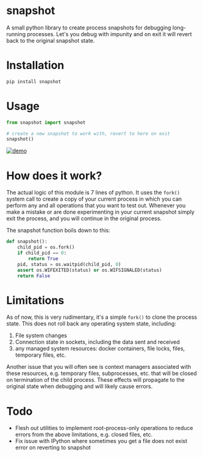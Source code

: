 # snapshot
A small python library to create process snapshots for debugging long-running processes. Let's you debug with impunity and on exit it will revert back to the original snapshot state.

# Installation

```bash
pip install snapshot
```

# Usage

```python
from snapshot import snapshot

# create a new snapshot to work with, revert to here on exit
snapshot()
```

[![demo](https://asciinema.org/a/389733.svg)](https://asciinema.org/a/389733?autoplay=1)

# How does it work?

The actual logic of this module is 7 lines of python. It uses the `fork()` system call to create a copy of your current process in which you can perform any and all operations that you want to test out. Whenever you make a mistake or are done experimenting in your current snapshot simply exit the process, and you will continue in the original process.

The snapshot function boils down to this:

```python
def snapshot():
    child_pid = os.fork()
    if child_pid == 0:
        return True
    pid, status = os.waitpid(child_pid, 0)
    assert os.WIFEXITED(status) or os.WIFSIGNALED(status)
    return False
```

# Limitations

As of now, this is very rudimentary, it's a simple `fork()` to clone the process state. This does not roll back any operating system state, including: 
1. File system changes
2. Connection state in sockets, including the data sent and received
3. any managed system resources: docker containers, file locks, files, temporary files, etc.

Another issue that you will often see is context managers associated with these resources, e.g. temporary files, subprocesses, etc. that will be closed on termination of the child process. These effects will propagate to the original state when debugging and will likely cause errors.

# Todo
- Flesh out utilities to implement root-process-only operations to reduce errors from the above limitations, e.g. closed files, etc.
- Fix issue with IPython where sometimes you get a file does not exist error on reverting to snapshot

